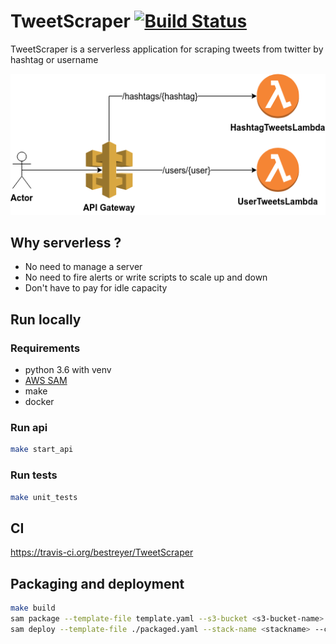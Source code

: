 # TweetScraper [![Build Status](https://travis-ci.org/bestreyer/TweetScraper.svg?branch=master)](https://travis-ci.org/bestreyer/TweetScraper)

TweetScraper is a serverless application for scraping tweets from twitter by hashtag or username

![Serverless chart](docs/serverless.png)

## Why serverless ?

- No need to manage a server
- No need to fire alerts or write scripts to scale up and down
- Don't have to pay for idle capacity

## Run locally

### Requirements
- python 3.6 with venv
- [AWS SAM](https://docs.aws.amazon.com/serverless-application-model/latest/developerguide/serverless-sam-cli-install.html)
- make
- docker


### Run api
```bash
make start_api
```

### Run tests
```bash
make unit_tests
```

## CI
https://travis-ci.org/bestreyer/TweetScraper

## Packaging and deployment
```bash
make build
sam package --template-file template.yaml --s3-bucket <s3-bucket-name> --output-template-file packaged.yaml
sam deploy --template-file ./packaged.yaml --stack-name <stackname> --capabilities CAPABILITY_IAM
``` 

